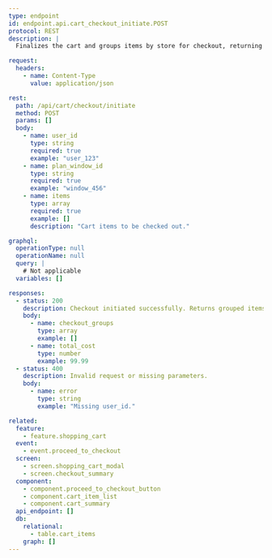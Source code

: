 ```yaml
---
type: endpoint
id: endpoint.api.cart_checkout_initiate.POST
protocol: REST
description: |
  Finalizes the cart and groups items by store for checkout, returning checkout groups and cost summaries. Used when the user proceeds to checkout from the shopping cart.

request:
  headers:
    - name: Content-Type
      value: application/json

rest:
  path: /api/cart/checkout/initiate
  method: POST
  params: []
  body:
    - name: user_id
      type: string
      required: true
      example: "user_123"
    - name: plan_window_id
      type: string
      required: true
      example: "window_456"
    - name: items
      type: array
      required: true
      example: []
      description: "Cart items to be checked out."

graphql:
  operationType: null
  operationName: null
  query: |
    # Not applicable
  variables: []

responses:
  - status: 200
    description: Checkout initiated successfully. Returns grouped items and cost summaries.
    body:
      - name: checkout_groups
        type: array
        example: []
      - name: total_cost
        type: number
        example: 99.99
  - status: 400
    description: Invalid request or missing parameters.
    body:
      - name: error
        type: string
        example: "Missing user_id."

related:
  feature:
    - feature.shopping_cart
  event:
    - event.proceed_to_checkout
  screen:
    - screen.shopping_cart_modal
    - screen.checkout_summary
  component:
    - component.proceed_to_checkout_button
    - component.cart_item_list
    - component.cart_summary
  api_endpoint: []
  db:
    relational:
      - table.cart_items
    graph: []
---
```

